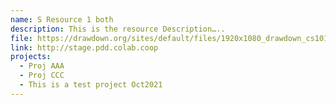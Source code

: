 ```yaml
---
name: S Resource 1 both
description: This is the resource Description…..
file: https://drawdown.org/sites/default/files/1920x1080_drawdown_cs101_poster01_0.jpg
link: http://stage.pdd.colab.coop
projects:
  - Proj AAA
  - Proj CCC
  - This is a test project Oct2021
---
```

